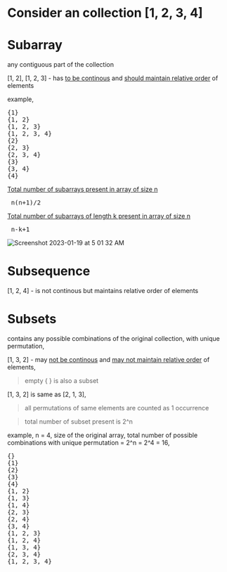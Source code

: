 # Consider an collection [1, 2, 3, 4]

# Subarray
any contiguous part of the collection   

[1, 2], [1, 2, 3] - has <ins>to be continous</ins> and <ins>should maintain relative order</ins> of elements  

example,  
<pre>
{1}
{1, 2}
{1, 2, 3}
{1, 2, 3, 4}
{2}
{2, 3}
{2, 3, 4}
{3}
{3, 4}
{4}
</pre>

<ins>Total number of subarrays present in array of size n</ins>    
<pre> n(n+1)/2 </pre>

<ins>Total number of subarrays of length k present in array of size n</ins>   
<pre> n-k+1 </pre>

![Screenshot 2023-01-19 at 5 01 32 AM](https://user-images.githubusercontent.com/16437905/213319477-dbd9b752-f44a-4425-951f-ed9c4a0da270.png)

# Subsequence 
[1, 2, 4] - is not continous but maintains relative order of elements  


# Subsets   
contains any possible combinations of the original collection, with unique permutation,  

[1, 3, 2] - may <ins>not be continous</ins> and <ins>may not maintain relative order</ins> of elements,  

> empty { } is also a subset  

[1, 3, 2] is same as [2, 1, 3],  
> all permutations of same elements are counted as 1 occurrence  

> total number of subset present is 2^n  

example, n = 4, size of the original array, total number of possible combinations with unique permutation = 2^n = 2^4 = 16,  
<pre>
{}
{1}
{2}
{3}
{4}
{1, 2}
{1, 3}
{1, 4}
{2, 3}
{2, 4}
{3, 4}
{1, 2, 3}
{1, 2, 4}
{1, 3, 4}
{2, 3, 4}
{1, 2, 3, 4}
</pre>

